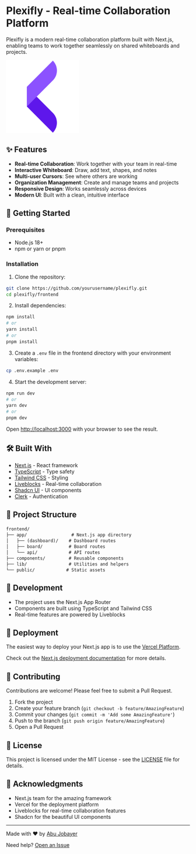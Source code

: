 # Plexifly - Real-time Collaboration Platform

Plexifly is a modern real-time collaboration platform built with Next.js, enabling teams to work together seamlessly on shared whiteboards and projects.

<img src="./public/logo.png" alt="Plexifly" width="200"/>

## ✨ Features

- **Real-time Collaboration**: Work together with your team in real-time
- **Interactive Whiteboard**: Draw, add text, shapes, and notes
- **Multi-user Cursors**: See where others are working
- **Organization Management**: Create and manage teams and projects
- **Responsive Design**: Works seamlessly across devices
- **Modern UI**: Built with a clean, intuitive interface

## 🚀 Getting Started

### Prerequisites

- Node.js 18+
- npm or yarn or pnpm

### Installation

1. Clone the repository:

```bash
git clone https://github.com/yourusername/plexifly.git
cd plexifly/frontend
```

2. Install dependencies:

```bash
npm install
# or
yarn install
# or
pnpm install
```

3. Create a `.env` file in the frontend directory with your environment variables:

```bash
cp .env.example .env
```

4. Start the development server:

```bash
npm run dev
# or
yarn dev
# or
pnpm dev
```

Open [http://localhost:3000](http://localhost:3000) with your browser to see the result.

## 🛠️ Built With

- [Next.js](https://nextjs.org/) - React framework
- [TypeScript](https://www.typescriptlang.org/) - Type safety
- [Tailwind CSS](https://tailwindcss.com/) - Styling
- [Liveblocks](https://liveblocks.io/) - Real-time collaboration
- [Shadcn UI](https://ui.shadcn.com/) - UI components
- [Clerk](https://clerk.com/) - Authentication

## 📁 Project Structure

```
frontend/
├── app/                 # Next.js app directory
│   ├── (dashboard)/    # Dashboard routes
│   ├── board/          # Board routes
│   └── api/            # API routes
├── components/         # Reusable components
├── lib/                # Utilities and helpers
└── public/            # Static assets
```

## 🔧 Development

- The project uses the Next.js App Router
- Components are built using TypeScript and Tailwind CSS
- Real-time features are powered by Liveblocks

## 🚀 Deployment

The easiest way to deploy your Next.js app is to use the [Vercel Platform](https://vercel.com/new).

Check out the [Next.js deployment documentation](https://nextjs.org/docs/app/building-your-application/deploying) for more details.

## 🤝 Contributing

Contributions are welcome! Please feel free to submit a Pull Request.

1. Fork the project
2. Create your feature branch (`git checkout -b feature/AmazingFeature`)
3. Commit your changes (`git commit -m 'Add some AmazingFeature'`)
4. Push to the branch (`git push origin feature/AmazingFeature`)
5. Open a Pull Request

## 📝 License

This project is licensed under the MIT License - see the [LICENSE](LICENSE) file for details.

## 🙏 Acknowledgments

- Next.js team for the amazing framework
- Vercel for the deployment platform
- Liveblocks for real-time collaboration features
- Shadcn for the beautiful UI components

---

Made with ❤️ by [Abu Jobayer](https://www.linkedin.com/in/abutalhamdjobayer)

Need help? [Open an Issue](https://github.com/abujobayer0/Zyler/issues)
